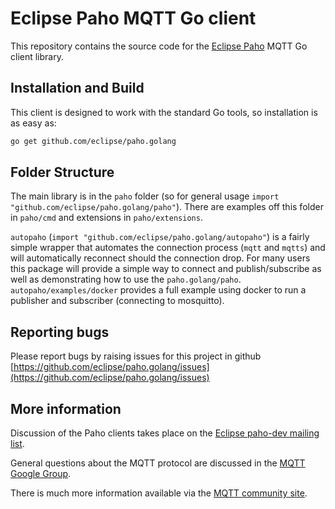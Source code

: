 Eclipse Paho MQTT Go client
============================

This repository contains the source code for the [Eclipse Paho](http://eclipse.org/paho) MQTT Go client library.

Installation and Build
----------------------

This client is designed to work with the standard Go tools, so installation is as easy as:

```bash
go get github.com/eclipse/paho.golang
```

Folder Structure
----------------

The main library is in the `paho` folder (so for general usage `import "github.com/eclipse/paho.golang/paho"`). There are 
examples off this folder in `paho/cmd` and extensions in `paho/extensions`.

`autopaho` (`import "github.com/eclipse/paho.golang/autopaho"`) is a fairly simple wrapper that automates the connection 
process (`mqtt` and `mqtts`) and will automatically reconnect should the connection drop. For many users this package
will provide a simple way to connect and publish/subscribe as well as demonstrating how to use the `paho.golang/paho`.
`autopaho/examples/docker` provides a full example using docker to run a publisher and subscriber (connecting to 
mosquitto).  


Reporting bugs
--------------

Please report bugs by raising issues for this project in github [https://github.com/eclipse/paho.golang/issues](https://github.com/eclipse/paho.golang/issues)

More information
----------------

Discussion of the Paho clients takes place on the [Eclipse paho-dev mailing list](https://dev.eclipse.org/mailman/listinfo/paho-dev).

General questions about the MQTT protocol are discussed in the [MQTT Google Group](https://groups.google.com/forum/?hl=en-US&fromgroups#!forum/mqtt).

There is much more information available via the [MQTT community site](http://mqtt.org).
